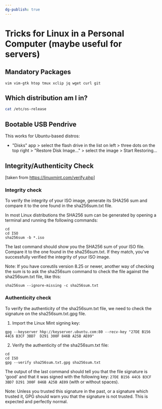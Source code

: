 ```yaml
---
dg-publish: true
---
```

# Tricks for Linux in a Personal Computer (maybe useful for servers)

## Mandatory Packages

```
vim vim-gtk htop tmux xclip jq wget curl git
```


## Which distribution am I in?

```sh
cat /etc/os-release
```

## Bootable USB Pendrive

This works for Ubuntu-based distros:

- "Disks" app > select the flash drive in the list on left > three dots on the top right > "Restore Disk Image..." > select the image > Start Restoring...


## Integrity/Authenticity Check

[taken from <https://linuxmint.com/verify.php>]

### Integrity check

To verify the integrity of your ISO image, generate its SHA256 sum and compare it to the one found in the sha256sum.txt file.

In most Linux distributions the SHA256 sum can be generated by opening a terminal and running the following commands:

```
cd
cd ISO
sha256sum -b *.iso
```

The last command should show you the SHA256 sum of your ISO file. Compare it to the one found in the sha256sum.txt. If they match, you've successfully verified the integrity of your ISO image.

Note: If you have coreutils version 8.25 or newer, another way of checking the sum is to ask the sha256sum command to check the file against the sha256sum.txt file, like this:

```
sha256sum --ignore-missing -c sha256sum.txt
```

### Authenticity check

To verify the authenticity of the sha256sum.txt file, we need to check the signature on the sha256sum.txt.gpg file.

1. Import the Linux Mint signing key:

```
gpg --keyserver hkp://keyserver.ubuntu.com:80 --recv-key "27DE B156 44C6 B3CF 3BD7  D291 300F 846B A25B AE09"
```

2. Verify the authenticity of the sha256sum.txt file:

```
cd
cd ISO
gpg --verify sha256sum.txt.gpg sha256sum.txt
```

The output of the last command should tell you that the file signature is 'good' and that it was signed with the following key: `27DE B156 44C6 B3CF 3BD7 D291 300F 846B A25B AE09` (with or without spaces).

Note: Unless you trusted this signature in the past, or a signature which trusted it, GPG should warn you that the signature is not trusted. This is expected and perfectly normal.
